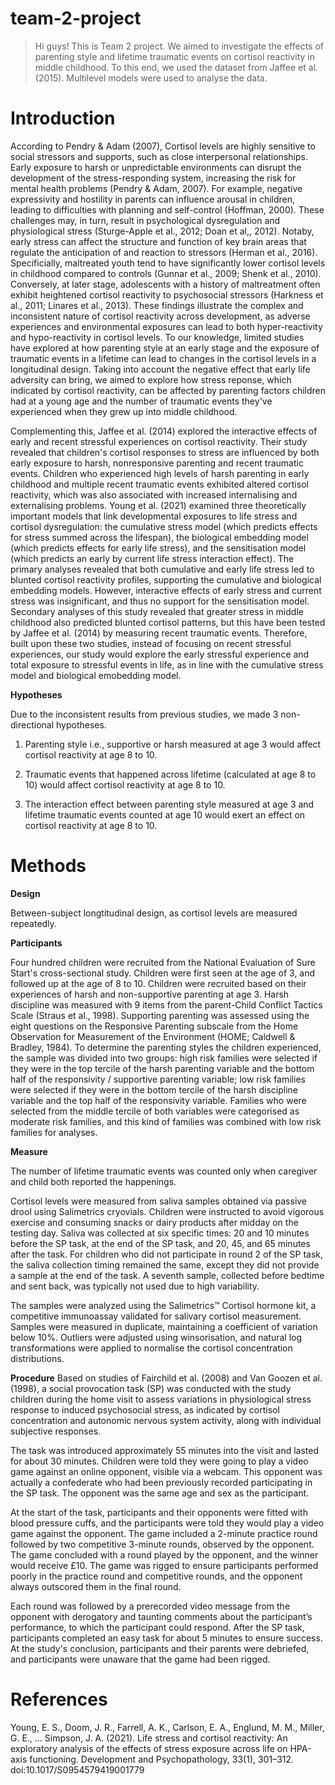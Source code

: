 # team-2-project

> Hi guys! This is Team 2 project. We aimed to investigate the effects of parenting style and lifetime traumatic events on cortisol reactivity in middle childhood. To this end, we used the dataset from Jaffee et al. (2015). Multilevel models were used to analyse the data.

# Introduction

According to Pendry & Adam (2007), Cortisol levels are highly sensitive to social stressors and supports, such as close interpersonal relationships. Early exposure to harsh or unpredictable environments can disrupt the development of the stress-responding system, increasing the risk for mental health problems (Pendry & Adam, 2007). For example, negative expressivity and hostility in parents can influence arousal in children, leading to difficulties with planning and self-control (Hoffman, 2000). These challenges may, in turn, result in psychological dysregulation and physiological stress (Sturge-Apple et al., 2012; Doan et al,, 2012). Notaby, early stress can affect the structure and function of key brain areas that regulate the anticipation of and reaction to stressors (Herman et al., 2016). Specificially, maltreated youth tend to have significantly lower cortisol levels in childhood compared to controls (Gunnar et al., 2009; Shenk et al., 2010). Conversely, at later stage, adolescents with a history of maltreatment often exhibit heightened cortisol reactivity to psychosocial stressors (Harkness et al., 2011; Linares et al., 2013). These findings illustrate the complex and inconsistent nature of cortisol reactivity across development, as adverse experiences and environmental exposures can lead to both hyper-reactivity and hypo-reactivity in cortisol levels. To our knowledge, limited studies have explored at how parenting style at an early stage and the exposure of traumatic events in a lifetime can lead to changes in the cortisol levels in a longitudinal design. Taking into account the negative effect that early life adversity can bring, we aimed to explore how stress reponse, which indicated by cortisol reactivity, can be affected by parenting factors children had at a young age and the number of traumatic events they've experienced when they grew up into middle childhood. 

Complementing this, Jaffee et al. (2014) explored the interactive effects of early and recent stressful experiences on cortisol reactivity. Their study revealed that children's cortisol responses to stress are influenced by both early exposure to harsh, nonresponsive parenting and recent traumatic events. Children who experienced high levels of harsh parenting in early childhood and multiple recent traumatic events exhibited altered cortisol reactivity, which was also associated with increased internalising and externalising problems. Young et al. (2021) examined three theoretically important models that link developmental exposures to life stress and cortisol dysregulation: the cumulative stress model (which predicts effects for stress summed across the lifespan), the biological embedding model (which predicts effects for early life stress), and the sensitisation model (which predicts an early by current life stress interaction effect). The primary analyses revealed that both cumulative and early life stress led to blunted cortisol reactivity profiles, supporting the cumulative and biological embedding models. However, interactive effects of early stress and current stress was insignificant, and thus no support for the sensitisation model. Secondary analyses of this study revealed that greater stress in middle childhood also predicted blunted cortisol patterns, but this have been tested by Jaffee et al. (2014) by measuring recent traumatic events. Therefore, built upon these two studies, instead of focusing on recent stressful experiences, our study would explore the early stressful experience and total exposure to stressful events in life, as in line with the cumulative stress model and biological emobedding model.

**Hypotheses**

Due to the inconsistent results from previous studies, we made 3 non-directional hypotheses. 

1. Parenting style i.e., supportive or harsh measured at age 3 would affect cortisol reactivity at age 8 to 10.​

2. Traumatic events that happened across lifetime (calculated at age 8 to 10) would affect cortisol reactivity at age 8 to 10.​

3. The interaction effect between parenting style measured at age 3 and lifetime traumatic events counted at age 10 would exert an effect on cortisol reactivity at age 8 to 10.


# Methods

**Design**

Between-subject longtitudinal design, as cortisol levels are measured repeatedly. 

**Participants**

Four hundred children were recruited from the National Evaluation of Sure Start's cross-sectional study. Children were first seen at the age of 3, and followed up at the age of 8 to 10. Children were recruited based on their experiences of harsh and non-supportive parenting at age 3. Harsh discipline was measured with 9 items from the parent-Child Conflict Tactics Scale (Straus et al., 1998). Supporting parenting was assessed using the eight questions on the Responsive Parenting subscale from the Home Observation for Measurement of the Environment (HOME; Caldwell & Bradley, 1984). To determine the parenting styles the children experienced, the sample was divided into two groups: high risk families were selected if they were in the top tercile of the harsh parenting variable and the bottom half of the responsivity / supportive parenting variable; low risk families were selected if they were in the bottom tercile of the harsh discipline variable and the top half of the responsivity variable. Families who were selected from the middle tercile of both variables were categorised as moderate risk families, and this kind of families was combined with low risk families for analyses. 

**Measure**

The number of lifetime traumatic events was counted only when caregiver and child both reported the happenings. 

Cortisol levels were measured from saliva samples obtained via passive drool using Salimetrics cryovials. Children were instructed to avoid vigorous exercise and consuming snacks or dairy products after midday on the testing day. Saliva was collected at six specific times: 20 and 10 minutes before the SP task, at the end of the SP task, and 20, 45, and 65 minutes after the task. For children who did not participate in round 2 of the SP task, the saliva collection timing remained the same, except they did not provide a sample at the end of the task. A seventh sample, collected before bedtime and sent back, was typically not used due to high variability.

The samples were analyzed using the Salimetrics™ Cortisol hormone kit, a competitive immunoassay validated for salivary cortisol measurement. Samples were measured in duplicate, maintaining a coefficient of variation below 10%. Outliers were adjusted using winsorisation, and natural log transformations were applied to normalise the cortisol concentration distributions.

**Procedure**
Based on studies of Fairchild et al. (2008) and Van Goozen et al. (1998), a social provocation task (SP) was conducted with the study children during the home visit to assess variations in physiological stress response to induced psychosocial stress, as indicated by cortisol concentration and autonomic nervous system activity, along with individual subjective responses.  

The task was introduced approximately 55 minutes into the visit and lasted for about 30 minutes. Children were told they were going to play a video game against an online opponent, visible via a webcam. This opponent was actually a confederate who had been previously recorded participating in the SP task. The opponent was the same age and sex as the participant.

At the start of the task, participants and their opponents were fitted with blood pressure cuffs, and the participants were told they would play a video game against the opponent. The game included a 2-minute practice round followed by two competitive 3-minute rounds, observed by the opponent. The game concluded with a round played by the opponent, and the winner would receive £10. The game was rigged to ensure participants performed poorly in the practice round and competitive rounds, and the opponent always outscored them in the final round.

Each round was followed by a prerecorded video message from the opponent with derogatory and taunting comments about the participant’s performance, to which the participant could respond. After the SP task, participants completed an easy task for about 5 minutes to ensure success. At the study's conclusion, participants and their parents were debriefed, and participants were unaware that the game had been rigged.


# References

Young, E. S., Doom, J. R., Farrell, A. K., Carlson, E. A., Englund, M. M., Miller, G. E., … Simpson, J. A. (2021). Life stress and cortisol reactivity: An exploratory analysis of the effects of stress exposure across life on HPA-axis functioning. Development and Psychopathology, 33(1), 301–312. doi:10.1017/S0954579419001779
